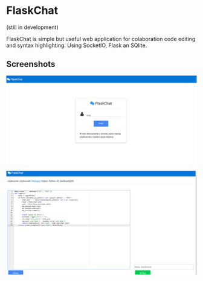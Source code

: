 # FlaskChat
(still in development)


FlaskChat is simple but useful web application for colaboration code editing and syntax highlighting. Using SocketIO, Flask an SQlite.  



## Screenshots

![main](Screenshot_1.png)

![editor](Screenshot_2.png)


